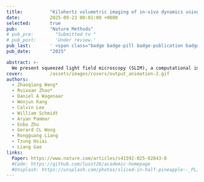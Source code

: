 ```yaml
---
title:          "Kilohertz volumetric imaging of in-vivo dynamics using squeezed light field microscopy"
date:           2025-09-23 00:01:00 +0800
selected:       true
pub:            "Nature Methods"
# pub_pre:        "Submitted to "
# pub_post:       'Under review.'
pub_last:       ' <span class="badge badge-pill badge-publication badge-success">Spotlight</span>'
pub_date:       "2025"

abstract: >-
  We present squeezed light field microscopy (SLIM), a computational imaging method that enables rapid detection of high-resolution three-dimensional (3D) light signals using only a single, low-format camera sensor area. SLIM pushes the boundaries of 3D optical microscopy, achieving over one thousand volumes per second across a large field of view of 550 μm in diameter and 300 μm in depth. Using SLIM, we demonstrated blood cell velocimetry across the embryonic zebrafish brain and in a free-moving tail exhibiting high-frequency swinging motion. 
cover:          /assets/images/covers/output_animation-2.gif
authors:
  - Zhaoqiang Wang*
  - Ruixuan Zhao*
  - Daniel A Wagenaar
  - Wenjun Kang
  - Calvin Lee
  - William Schmidt
  - Aryan Pammar
  - Enbo Zhu
  - Gerard CL Wong
  - Rongguang Liang
  - Tzung Hsiai
  - Liang Gao
links:
  Paper: https://www.nature.com/articles/s41592-025-02843-8
  #Code: https://github.com/luost26/academic-homepage
  #Unsplash: https://unsplash.com/photos/sliced-in-half-pineapple--_PLJZmHZzk
---
```

